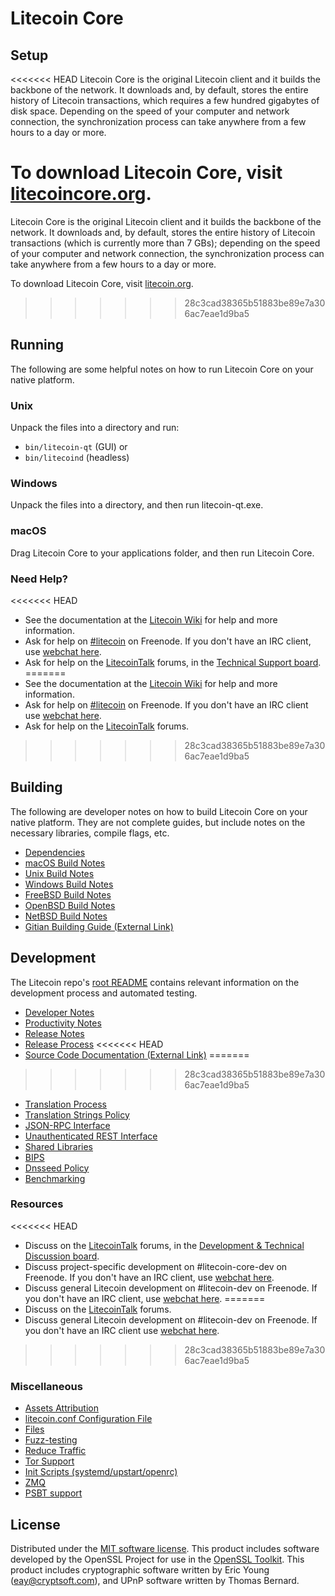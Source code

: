Litecoin Core
=============

Setup
---------------------
<<<<<<< HEAD
Litecoin Core is the original Litecoin client and it builds the backbone of the network. It downloads and, by default, stores the entire history of Litecoin transactions, which requires a few hundred gigabytes of disk space. Depending on the speed of your computer and network connection, the synchronization process can take anywhere from a few hours to a day or more.

To download Litecoin Core, visit [litecoincore.org](https://litecoincore.org/en/download/).
=======
Litecoin Core is the original Litecoin client and it builds the backbone of the network. It downloads and, by default, stores the entire history of Litecoin transactions (which is currently more than 7 GBs); depending on the speed of your computer and network connection, the synchronization process can take anywhere from a few hours to a day or more.

To download Litecoin Core, visit [litecoin.org](https://litecoin.org).
>>>>>>> 28c3cad38365b51883be89e7a306ac7eae1d9ba5

Running
---------------------
The following are some helpful notes on how to run Litecoin Core on your native platform.

### Unix

Unpack the files into a directory and run:

- `bin/litecoin-qt` (GUI) or
- `bin/litecoind` (headless)

### Windows

Unpack the files into a directory, and then run litecoin-qt.exe.

### macOS

Drag Litecoin Core to your applications folder, and then run Litecoin Core.

### Need Help?

<<<<<<< HEAD
* See the documentation at the [Litecoin Wiki](https://en.litecoin.it/wiki/Main_Page)
for help and more information.
* Ask for help on [#litecoin](http://webchat.freenode.net?channels=litecoin) on Freenode. If you don't have an IRC client, use [webchat here](http://webchat.freenode.net?channels=litecoin).
* Ask for help on the [LitecoinTalk](https://litecointalk.org/) forums, in the [Technical Support board](https://litecointalk.org/index.php?board=4.0).
=======
* See the documentation at the [Litecoin Wiki](https://litecoin.info/)
for help and more information.
* Ask for help on [#litecoin](http://webchat.freenode.net?channels=litecoin) on Freenode. If you don't have an IRC client use [webchat here](http://webchat.freenode.net?channels=litecoin).
* Ask for help on the [LitecoinTalk](https://litecointalk.io/) forums.
>>>>>>> 28c3cad38365b51883be89e7a306ac7eae1d9ba5

Building
---------------------
The following are developer notes on how to build Litecoin Core on your native platform. They are not complete guides, but include notes on the necessary libraries, compile flags, etc.

- [Dependencies](dependencies.md)
- [macOS Build Notes](build-osx.md)
- [Unix Build Notes](build-unix.md)
- [Windows Build Notes](build-windows.md)
- [FreeBSD Build Notes](build-freebsd.md)
- [OpenBSD Build Notes](build-openbsd.md)
- [NetBSD Build Notes](build-netbsd.md)
- [Gitian Building Guide (External Link)](https://github.com/litecoin-core/docs/blob/master/gitian-building.md)

Development
---------------------
The Litecoin repo's [root README](/README.md) contains relevant information on the development process and automated testing.

- [Developer Notes](developer-notes.md)
- [Productivity Notes](productivity.md)
- [Release Notes](release-notes.md)
- [Release Process](release-process.md)
<<<<<<< HEAD
- [Source Code Documentation (External Link)](https://dev.visucore.com/litecoin/doxygen/)
=======
>>>>>>> 28c3cad38365b51883be89e7a306ac7eae1d9ba5
- [Translation Process](translation_process.md)
- [Translation Strings Policy](translation_strings_policy.md)
- [JSON-RPC Interface](JSON-RPC-interface.md)
- [Unauthenticated REST Interface](REST-interface.md)
- [Shared Libraries](shared-libraries.md)
- [BIPS](bips.md)
- [Dnsseed Policy](dnsseed-policy.md)
- [Benchmarking](benchmarking.md)

### Resources
<<<<<<< HEAD
* Discuss on the [LitecoinTalk](https://litecointalk.org/) forums, in the [Development & Technical Discussion board](https://litecointalk.org/index.php?board=6.0).
* Discuss project-specific development on #litecoin-core-dev on Freenode. If you don't have an IRC client, use [webchat here](http://webchat.freenode.net/?channels=litecoin-core-dev).
* Discuss general Litecoin development on #litecoin-dev on Freenode. If you don't have an IRC client, use [webchat here](http://webchat.freenode.net/?channels=litecoin-dev).
=======
* Discuss on the [LitecoinTalk](https://litecointalk.io/) forums.
* Discuss general Litecoin development on #litecoin-dev on Freenode. If you don't have an IRC client use [webchat here](http://webchat.freenode.net/?channels=litecoin-dev).
>>>>>>> 28c3cad38365b51883be89e7a306ac7eae1d9ba5

### Miscellaneous
- [Assets Attribution](assets-attribution.md)
- [litecoin.conf Configuration File](litecoin-conf.md)
- [Files](files.md)
- [Fuzz-testing](fuzzing.md)
- [Reduce Traffic](reduce-traffic.md)
- [Tor Support](tor.md)
- [Init Scripts (systemd/upstart/openrc)](init.md)
- [ZMQ](zmq.md)
- [PSBT support](psbt.md)

License
---------------------
Distributed under the [MIT software license](/COPYING).
This product includes software developed by the OpenSSL Project for use in the [OpenSSL Toolkit](https://www.openssl.org/). This product includes
cryptographic software written by Eric Young ([eay@cryptsoft.com](mailto:eay@cryptsoft.com)), and UPnP software written by Thomas Bernard.
